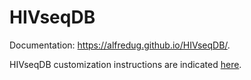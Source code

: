 # HIVseqDB

Documentation: https://alfredug.github.io/HIVseqDB/.

HIVseqDB customization instructions are indicated [here](https://github.com/AlfredUg/HIVseqDB/wiki/HIVseqDB-customization).

